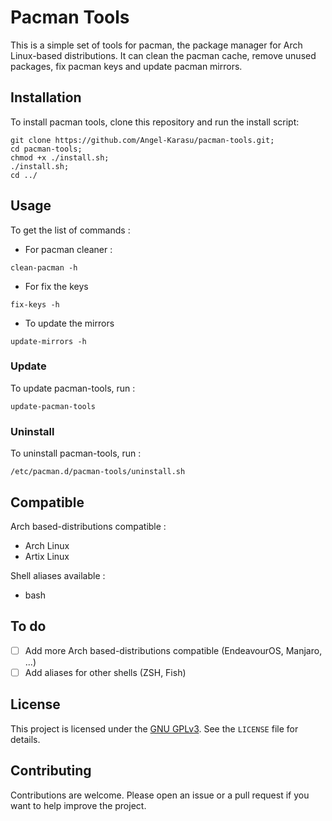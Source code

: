 # Pacman Tools

This is a simple set of tools for pacman, the package manager for Arch Linux-based distributions. It can clean the pacman cache, remove unused packages, fix pacman keys and update pacman mirrors.

## Installation

To install pacman tools, clone this repository and run the install script:

```shell
git clone https://github.com/Angel-Karasu/pacman-tools.git;
cd pacman-tools;
chmod +x ./install.sh;
./install.sh;
cd ../
```

## Usage
To get the list of commands :
- For pacman cleaner :
```shell
clean-pacman -h
```
- For fix the keys
```shell
fix-keys -h
```
- To update the mirrors
```shell
update-mirrors -h
```

### Update

To update pacman-tools, run :
```shell
update-pacman-tools
```

### Uninstall

To uninstall pacman-tools, run :
```shell
/etc/pacman.d/pacman-tools/uninstall.sh
```

## Compatible

Arch based-distributions compatible : 
- Arch Linux
- Artix Linux

Shell aliases available :
- bash

## To do

- [ ] Add more Arch based-distributions compatible (EndeavourOS, Manjaro, ...)
- [ ] Add aliases for other shells (ZSH, Fish)

## License

This project is licensed under the [GNU GPLv3](https://choosealicense.com/licenses/gpl-3.0/). See the `LICENSE` file for details.

## Contributing

Contributions are welcome. Please open an issue or a pull request if you want to help improve the project.
